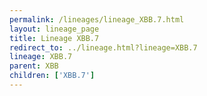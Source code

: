 ```yaml
---
permalink: /lineages/lineage_XBB.7.html
layout: lineage_page
title: Lineage XBB.7
redirect_to: ../lineage.html?lineage=XBB.7
lineage: XBB.7
parent: XBB
children: ['XBB.7']
---
```

